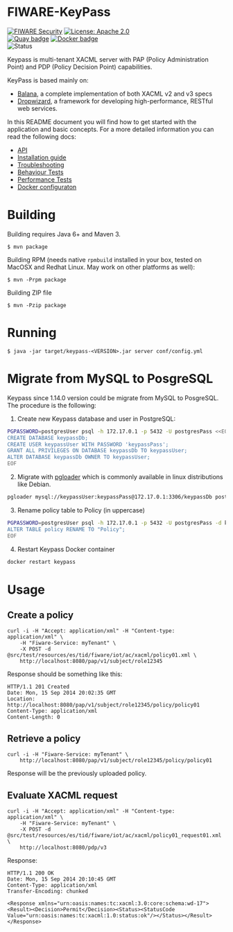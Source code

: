 # FIWARE-KeyPass

[![FIWARE Security](https://nexus.lab.fiware.org/static/badges/chapters/security.svg)](https://www.fiware.org/developers/catalogue/)
[![License: Apache 2.0](https://img.shields.io/github/license/telefonicaid/fiware-keypass.svg)](https://opensource.org/licenses/Apache-2.0)
<br/>
[![Quay badge](https://img.shields.io/badge/quay.io-fiware%2Fkeyspass-grey?logo=red%20hat&labelColor=EE0000)](https://quay.io/repository/fiware/keyspass)
[![Docker badge](https://img.shields.io/badge/docker-telefonicaiot%2Ffiware--keypass-blue?logo=docker)](https://hub.docker.com/r/telefonicaiot/fiware-keypass/)
<br/>
![Status](https://nexus.lab.fiware.org/static/badges/statuses/incubating.svg)

Keypass is multi-tenant XACML server with PAP (Policy Administration Point) and
PDP (Policy Decision Point) capabilities.

KeyPass is based mainly on:

* [Balana](https://github.com/wso2/commons/tree/master/balana),
  a complete implementation of both XACML v2 and v3 specs
* [Dropwizard](http://dropwizard.io), a framework for developing
  high-performance, RESTful web services.

In this README document you will find how to get started with the application and
basic concepts. For a more detailed information you can read the following docs:

* [API](API.md)
* [Installation guide](INSTALL.md)
* [Troubleshooting](TROUBLESHOOTING.md)
* [Behaviour Tests](https://github.com/telefonicaid/fiware-keypass/tree/master/src/behavior/README.md)
* [Performance Tests](https://github.com/telefonicaid/fiware-keypass/tree/master/jmeter-test-plan.jmx)
* [Docker configuraton](DOCKER.md)


# Building

Building requires Java 6+ and Maven 3.

```
$ mvn package
```

Building RPM (needs native `rpmbuild` installed in your box, tested on MacOSX
and Redhat Linux. May work on other platforms as well):

```
$ mvn -Prpm package
```

Building ZIP file

```
$ mvn -Pzip package
```

# Running

```
$ java -jar target/keypass-<VERSION>.jar server conf/config.yml
```

# Migrate from MySQL to PosgreSQL

Keypass since 1.14.0 version could be migrate from MySQL to PosgreSQL.
The procedure is the following:

1. Create new Keypass database and user in PostgreSQL:
```sh
PGPASSWORD=postgresUser psql -h 172.17.0.1 -p 5432 -U postgresPass <<EOF
CREATE DATABASE keypassDb;
CREATE USER keypassUser WITH PASSWORD 'keypassPass';
GRANT ALL PRIVILEGES ON DATABASE keypassDb TO keypassUser;
ALTER DATABASE keypassDb OWNER TO keypassUser;
EOF
```


2. Migrate with [pgloader](https://pgloader.io/) which is commonly available in linux distributions like Debian.
```sh
pgloader mysql://keypassUser:keypassPass@172.17.0.1:3306/keypassDb postgresql://keypassUser:keypassPass@172.17.0.1:5432/keypassDb
```

3. Rename policy table to Policy (in uppercase)
```sh
PGPASSWORD=postgresUser psql -h 172.17.0.1 -p 5432 -U postgresPass -d keypassDb <<EOF
ALTER TABLE policy RENAME TO "Policy";
EOF
```

4. Restart Keypass Docker container
```sh
docker restart keypass
```



# Usage

## Create a policy

```
curl -i -H "Accept: application/xml" -H "Content-type: application/xml" \
    -H "Fiware-Service: myTenant" \
    -X POST -d @src/test/resources/es/tid/fiware/iot/ac/xacml/policy01.xml \
    http://localhost:8080/pap/v1/subject/role12345
```

Response should be something like this:

```
HTTP/1.1 201 Created
Date: Mon, 15 Sep 2014 20:02:35 GMT
Location: http://localhost:8080/pap/v1/subject/role12345/policy/policy01
Content-Type: application/xml
Content-Length: 0
```

## Retrieve a policy

```
curl -i -H "Fiware-Service: myTenant" \
    http://localhost:8080/pap/v1/subject/role12345/policy/policy01
```

Response will be the previously uploaded policy.

## Evaluate XACML request

```
curl -i -H "Accept: application/xml" -H "Content-type: application/xml" \
    -H "Fiware-Service: myTenant" \
    -X POST -d @src/test/resources/es/tid/fiware/iot/ac/xacml/policy01_request01.xml \
    http://localhost:8080/pdp/v3
```
Response:

```
HTTP/1.1 200 OK
Date: Mon, 15 Sep 2014 20:10:45 GMT
Content-Type: application/xml
Transfer-Encoding: chunked

<Response xmlns="urn:oasis:names:tc:xacml:3.0:core:schema:wd-17"><Result><Decision>Permit</Decision><Status><StatusCode Value="urn:oasis:names:tc:xacml:1.0:status:ok"/></Status></Result></Response>
```
